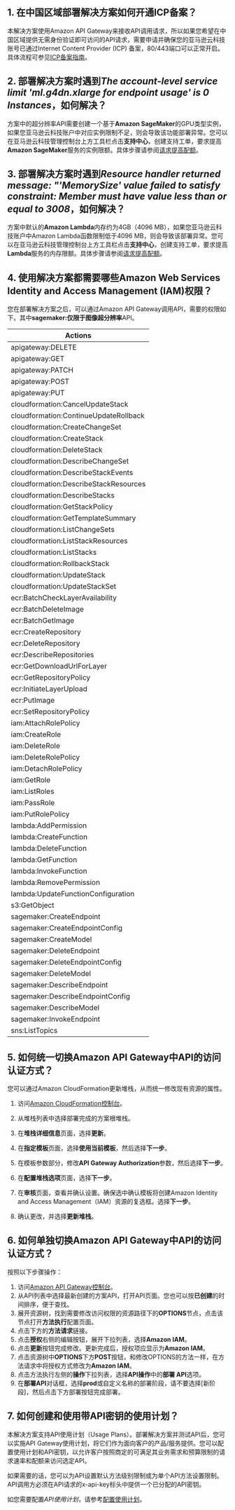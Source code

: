 ## 1. 在中国区域部署解决方案如何开通ICP备案？

本解决方案使用Amazon API Gateway来接收API调用请求，所以如果您希望在中国区域提供无需身份验证即可访问的API请求，需要申请并确保您的亚马逊云科技账号已通过Internet Content Provider (ICP) 备案，80/443端口可以正常开启。具体流程可参见[ICP备案指南](https://www.amazonaws.cn/support/icp/)。

## 2. 部署解决方案时遇到*The account-level service limit 'ml.g4dn.xlarge for endpoint usage' is 0 Instances*，如何解决？

方案中的超分辨率API需要创建一个基于**Amazon SageMaker**的GPU类型实例，如果您亚马逊云科技账户中对应实例限制不足，则会导致该功能部署异常。您可以在亚马逊云科技管理控制台上方工具栏点击**支持中心**，创建支持工单，要求提高**Amazon SageMaker**服务的实例限额。具体步骤请参阅[请求提高配额](https://docs.aws.amazon.com/general/latest/gr/aws_service_limits.html)。

## 3. 部署解决方案时遇到*Resource handler returned message: "'MemorySize' value failed to satisfy constraint: Member must have value less than or equal to 3008*，如何解决？

方案中默认的**Amazon Lambda**内存约为4GB（4096 MB），如果您亚马逊云科技账户中Amazon Lambda函数限制低于4096 MB，则会导致该部署异常。您可以在亚马逊云科技管理控制台上方工具栏点击**支持中心**，创建支持工单，要求提高 **Lambda**服务的内存限额。具体步骤请参阅[请求提高配额](https://docs.aws.amazon.com/general/latest/gr/aws_service_limits.html)。

## 4. 使用解决方案都需要哪些Amazon Web Services Identity and Access Management (IAM)权限？

您在部署解决方案之后，可以通过Amazon API Gateway调用API，需要的权限如下。其中**sagemaker:**仅限于**图像超分辨率**API。

| Actions |
| ------------------------------------- |
| apigateway:DELETE                     |
| apigateway:GET                        |
| apigateway:PATCH                      |
| apigateway:POST                       |
| apigateway:PUT                        |
| cloudformation:CancelUpdateStack      |
| cloudformation:ContinueUpdateRollback |
| cloudformation:CreateChangeSet        |
| cloudformation:CreateStack            |
| cloudformation:DeleteStack            |
| cloudformation:DescribeChangeSet      |
| cloudformation:DescribeStackEvents    |
| cloudformation:DescribeStackResources |
| cloudformation:DescribeStacks         |
| cloudformation:GetStackPolicy         |
| cloudformation:GetTemplateSummary     |
| cloudformation:ListChangeSets         |
| cloudformation:ListStackResources     |
| cloudformation:ListStacks             |
| cloudformation:RollbackStack          |
| cloudformation:UpdateStack            |
| cloudformation:UpdateStackSet         |
| ecr:BatchCheckLayerAvailability       |
| ecr:BatchDeleteImage                  |
| ecr:BatchGetImage                     |
| ecr:CreateRepository                  |
| ecr:DeleteRepository                  |
| ecr:DescribeRepositories              |
| ecr:GetDownloadUrlForLayer            |
| ecr:GetRepositoryPolicy               |
| ecr:InitiateLayerUpload               |
| ecr:PutImage                          |
| ecr:SetRepositoryPolicy               |
| iam:AttachRolePolicy                  |
| iam:CreateRole                        |
| iam:DeleteRole                        |
| iam:DeleteRolePolicy                  |
| iam:DetachRolePolicy                  |
| iam:GetRole                           |
| iam:ListRoles                         |
| iam:PassRole                          |
| iam:PutRolePolicy                     |
| lambda:AddPermission                  |
| lambda:CreateFunction                 |
| lambda:DeleteFunction                 |
| lambda:GetFunction                    |
| lambda:InvokeFunction                 |
| lambda:RemovePermission               |
| lambda:UpdateFunctionConfiguration    |
| s3:GetObject                          |
| sagemaker:CreateEndpoint              |
| sagemaker:CreateEndpointConfig        |
| sagemaker:CreateModel                 |
| sagemaker:DeleteEndpoint              |
| sagemaker:DeleteEndpointConfig        |
| sagemaker:DeleteModel                 |
| sagemaker:DescribeEndpoint            |
| sagemaker:DescribeEndpointConfig      |
| sagemaker:DescribeModel               |
| sagemaker:InvokeEndpoint              |
| sns:ListTopics                        |

## 5. 如何统一切换Amazon API Gateway中API的访问认证方式？

您可以通过Amazon CloudFormation更新堆栈，从而统一修改现有资源的属性。

1. 访问[Amazon CloudFormation控制台](https://console.aws.amazon.com/cloudformation/)。

2. 从堆栈列表中选择部署完成的方案根堆栈。

3. 在**堆栈详细信息**页面，选择**更新**。

4. 在**指定模板**页面，选择**使用当前模板**，然后选择**下一步**。

5. 在模板参数部分，修改**API Gateway Authorization**参数，然后选择**下一步**。

6. 在**配置堆栈选项**页面，选择**下一步**。

7. 在**审核**页面，查看并确认设置。确保选中确认模板将创建Amazon Identity and Access Management（IAM）资源的复选框。选择**下一步**。

8. 确认更改，并选择**更新堆栈**。

## 6. 如何单独切换Amazon API Gateway中API的访问认证方式？

按照以下步骤操作：

1. 访问[Amazon API Gateway控制台](https://console.aws.amazon.com/apigateway/)。
2. 从API列表中选择最新创建的方案API，打开API页面。您也可以按**已创建**的时间排序，便于查找。
3. 展开资源树，找到需要修改访问权限的资源路径下的**OPTIONS**节点，点击该节点打开**方法执行**配置页面。
4. 点击下方的**方法请求**链接。
5. 点击**授权**右侧的编辑按钮，展开下拉列表，选择**Amazon IAM**。
6. 点击**更新**按钮完成修改。更新完成后，授权项应显示为**Amazon IAM**。
7. 点击资源树中**OPTIONS**下方**POST**按钮，和修改OPTIONS的方法一样，在方法请求中将授权方式修改为**Amazon IAM**。
8. 点击方法执行左侧的**操作**下拉列表，选择**API操作**中的**部署 API**选项。
9. 在**部署API**对话框，选择**prod**或自定义名称的部署阶段，请不要选择[新阶段]，然后点击下方部署按钮完成部署。

## 7. 如何创建和使用带API密钥的使用计划？
本解决方案支持API使用计划（Usage Plans）。部署解决方案并测试API后，您可以实施API Gateway使用计划，将它们作为面向客户的产品/服务提供。您可以配置使用计划和API密钥，以允许客户按照商定的可满足其业务需求和预算限制的请求速率和配额来访问选定API。

如果需要的话，您可以为API设置默认方法级别限制或为单个API方法设置限制。API调用方必须在API请求的x-api-key标头中提供一个已分配的API密钥。 

如您需要配置*API使用计划*，请参考[配置使用计划](https://docs.aws.amazon.com/zh_cn/apigateway/latest/developerguide/api-gateway-create-usage-plans.html)。

